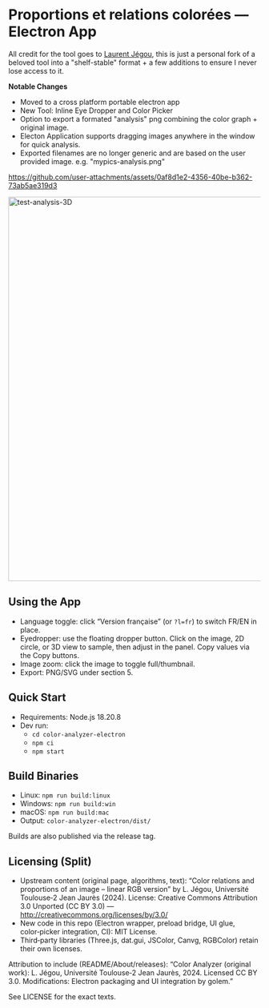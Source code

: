 # Proportions et relations colorées — Electron App

All credit for the tool goes to [Laurent Jégou](https://www.geotests.net/couleurs/v2/), this is just a personal fork of a beloved tool into a "shelf-stable" format + a few additions to ensure I never lose access to it. 

**Notable Changes**

- Moved to a cross platform portable electron app
- New Tool: Inline Eye Dropper and Color Picker 
- Option to export a formated "analysis" png combining the color graph + original image.
- Electon Application supports dragging images anywhere in the window for quick analysis. 
- Exported filenames are no longer generic and are based on the user provided image. e.g. "mypics-analysis.png"

https://github.com/user-attachments/assets/0af8d1e2-4356-40be-b362-73ab5ae319d3

<img width="2388" height="768" alt="test-analysis-3D" src="https://github.com/user-attachments/assets/03a15f85-4242-45d4-9252-526383a9566a" />

## Using the App
- Language toggle: click “Version française” (or `?l=fr`) to switch FR/EN in place.
- Eyedropper: use the floating dropper button. Click on the image, 2D circle, or 3D view to sample, then adjust in the panel. Copy values via the Copy buttons.
- Image zoom: click the image to toggle full/thumbnail.
- Export: PNG/SVG under section 5.

## Quick Start
- Requirements: Node.js 18.20.8
- Dev run: 
  - `cd color-analyzer-electron`
  - `npm ci`
  - `npm start`

## Build Binaries
- Linux: `npm run build:linux`
- Windows: `npm run build:win`
- macOS: `npm run build:mac`
- Output: `color-analyzer-electron/dist/`

Builds are also published via the release tag. 

## Licensing (Split)
- Upstream content (original page, algorithms, text): “Color relations and proportions of an image – linear RGB version” by L. Jégou, Université Toulouse‑2 Jean Jaurès (2024). License: Creative Commons Attribution 3.0 Unported (CC BY 3.0) — http://creativecommons.org/licenses/by/3.0/
- New code in this repo (Electron wrapper, preload bridge, UI glue, color‑picker integration, CI): MIT License.
- Third‑party libraries (Three.js, dat.gui, JSColor, Canvg, RGBColor) retain their own licenses.

Attribution to include (README/About/releases):
“Color Analyzer (original work): L. Jégou, Université Toulouse‑2 Jean Jaurès, 2024. Licensed CC BY 3.0. Modifications: Electron packaging and UI integration by golem.”

See LICENSE for the exact texts.
